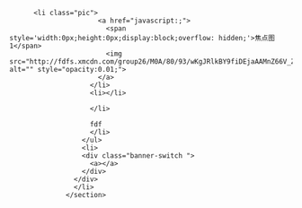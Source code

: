           <li class="pic">
                          <a href="javascript:;">
                            <span style='width:0px;height:0px;display:block;overflow: hidden;'>焦点图1</span>
                            <img src="http://fdfs.xmcdn.com/group26/M0A/80/93/wKgJRlkBY9fiDEjaAAMnZ66V_ZE539_android_small.jpg" alt="" style="opacity:0.01;">
                          </a>
                        </li>
                        <li></li>

                        </li>

                        fdf
                        </li>
                      </ul>
                      <li>
                      <div class="banner-switch ">
                        <a></a>
                      </div>
                    </div>
                    </li>
                  </section>